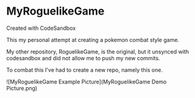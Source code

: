 # MyRoguelikeGame
Created with CodeSandbox

This my personal attempt at creating a pokemon combat style game.

My other repository, RoguelikeGame, is the original, but it unsynced with codesandbox and did not allow me to push my new commits.

To combat this I've had to create a new repo, namely this one.

![MyRoguelikeGame Example Picture](MyRoguelikeGame Demo Picture.png)
